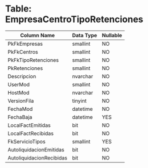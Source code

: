 # Table: EmpresaCentroTipoRetenciones

| Column Name | Data Type | Nullable |
|-------------|-----------|----------|
| PkFkEmpresas | smallint | NO |
| PkFkCentros | smallint | NO |
| PkFkTipoRetenciones | smallint | NO |
| PkRetenciones | smallint | NO |
| Descripcion | nvarchar | NO |
| UserMod | smallint | NO |
| HostMod | nvarchar | NO |
| VersionFila | tinyint | NO |
| FechaMod | datetime | NO |
| FechaBaja | datetime | YES |
| LocalFactEmitidas | bit | NO |
| LocalFactRecibidas | bit | NO |
| FkServicioTipos | smallint | YES |
| AutoliquidacionEmitidas | bit | NO |
| AutoliquidacionRecibidas | bit | NO |

